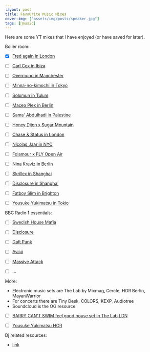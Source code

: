 ```yaml
---
layout: post
title: Favourite Music Mixes 
cover-img: ["assets/img/posts/speaker.jpg"]
tags: [🎵music]
---
```


Here are some YT mixes that I have enjoyed (or have saved for later). 

Boiler room: 
* [x] [Fred again in London](https://youtu.be/c0-hvjV2A5Y)
* [ ] [Carl Cox in Ibiza](https://youtu.be/vy-k0FopsmY)
* [ ] [Overmono in Manchester](https://youtu.be/xgJBhezlMoE)
* [ ] [Minna-no-kimochi in Tokyo](https://youtu.be/djGlyTcW30Q)
* [ ] [Solomun in Tulum](https://youtu.be/bk6Xst6euQk)
* [ ] [Maceo Plex in Berlin](https://youtu.be/5vHRUsP20dQ)
* [ ] [Sama' Abdulhadi in Palestine](https://youtu.be/x9VYKrtziSg)
* [ ] [Honey Dijon x Sugar Mountain](https://youtu.be/m_qewI-1cEs)
* [ ] [Chase & Status in London](https://youtu.be/Zy_JR9_Y8dE)
* [ ] [Nicolas Jaar in NYC](https://youtu.be/IUjWumGIqe8)
* [ ] [Folamour x FLY Open Air](https://youtu.be/wL-VMOGAhzE)
* [ ] [Nina Kraviz in Berlin](https://youtu.be/xogJgUteDAs)
* [ ] [Skrillex in Shanghai](https://youtu.be/PRlLNfKYm8U)
* [ ] [Disclosure in Shanghai](https://youtu.be/BVW0OgxeH6I)
* [ ] [Fatboy Slim in Brighton](https://youtu.be/ShB_HI6F1f4)
* [ ] [Yousuke Yukimatsu in Tokio](https://youtu.be/T1tcUfUhR5U)


BBC Radio 1 essentials:
* [ ] [Swedish House Mafia](https://youtu.be/knZymWvaMSc)
* [ ] [Disclosure](https://youtu.be/ddeu_vF9p1s)
* [ ] [Daft Punk](https://youtu.be/b0SrmA01Qpk)
* [ ] [Avicii](https://youtu.be/ew07xLyMbgM)
* [ ] [Massive Attack](https://youtu.be/qhmdED0Nq4c)
* [ ] ...


More: 
* Electronic music sets are The Lab by Mixmag, Cercle, HOR Berlin, MayanWarrior
* For concerts there are Tiny Desk, COLORS, KEXP, Audiotree
* Soundcloud is the OG resource
* [ ] [BARRY CAN'T SWIM feel good house set in The Lab LDN](https://youtu.be/Q_ghNGB7YpQ)
* [ ] [Yousuke Yukimatsu HOR](https://www.youtube.com/live/WvyvwlowHWM)


Dj related resources: 
* [link](https://www.reddit.com/r/Beatmatch/comments/1faqzju/your_favorite_djrelated_youtube_channels/)
